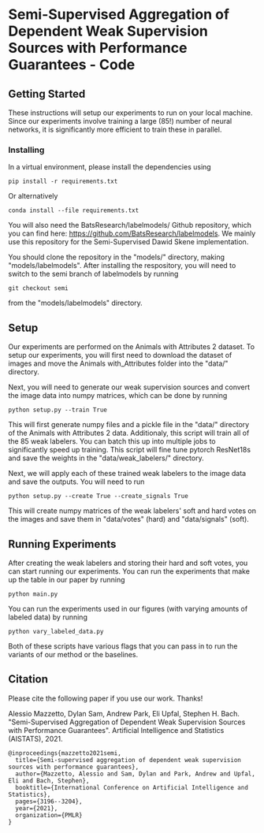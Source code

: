 # Semi-Supervised Aggregation of Dependent Weak Supervision Sources with Performance Guarantees - Code

## Getting Started

These instructions will setup our experiments to run on your local machine. Since our experiments involve training a large (85!) number of neural networks, it is significantly more efficient to train these in parallel.

### Installing 

In a virtual environment, please install the dependencies using 

```
pip install -r requirements.txt
```
Or alternatively
```
conda install --file requirements.txt
```

You will also need the BatsResearch/labelmodels/ Github repository, which you can find here: https://github.com/BatsResearch/labelmodels. We mainly use this repository for the Semi-Supervised Dawid Skene implementation.

You should clone the repository in the "models/" directory, making "models/labelmodels". After installing the respository, you will need to switch to the semi branch of labelmodels by running 
```
git checkout semi
```

from the "models/labelmodels" directory.

## Setup

Our experiments are performed on the Animals with Attributes 2 dataset. To setup our experiments, you will first need to download the dataset of images and move the Animals with_Attributes folder into the "data/" directory.

Next, you will need to generate our weak supervision sources and convert the image data into numpy matrices, which can be done by running 

```
python setup.py --train True
```

This will first generate numpy files and a pickle file in the "data/" directory of the Animals with Attributes 2 data. Additionaly, this script will train all of the 85 weak labelers. You can batch this up into multiple jobs to significantly speed up training. This script will fine tune pytorch ResNet18s and save the weights in the "data/weak_labelers/" directory.

Next, we will apply each of these trained weak labelers to the image data and save the outputs. You will need to run

```
python setup.py --create True --create_signals True
```

This will create numpy matrices of the weak labelers' soft and hard votes on the images and save them in "data/votes" (hard) and "data/signals" (soft).

## Running Experiments

After creating the weak labelers and storing their hard and soft votes, you can start running our experiments. You can run the experiments that make up the table in our paper by running 

```
python main.py 
```

You can run the experiments used in our figures (with varying amounts of labeled data) by running

```
python vary_labeled_data.py 
```

Both of these scripts have various flags that you can pass in to run the variants of our method or the baselines.

## Citation

Please cite the following paper if you use our work. Thanks!

Alessio Mazzetto, Dylan Sam, Andrew Park, Eli Upfal, Stephen H. Bach. "Semi-Supervised Aggregation of Dependent Weak Supervision Sources with Performance Guarantees". Artificial Intelligence and Statistics (AISTATS), 2021.

```
@inproceedings{mazzetto2021semi,
  title={Semi-supervised aggregation of dependent weak supervision sources with performance guarantees},
  author={Mazzetto, Alessio and Sam, Dylan and Park, Andrew and Upfal, Eli and Bach, Stephen},
  booktitle={International Conference on Artificial Intelligence and Statistics},
  pages={3196--3204},
  year={2021},
  organization={PMLR}
}
```

